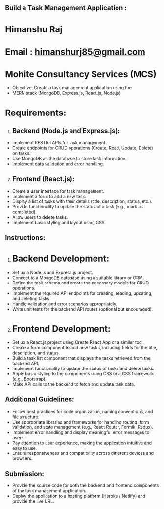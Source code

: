 ## Build a Task Management Application :

# Himanshu Raj
# Email : himanshurj85@gmail.com
# Mohite Consultancy Services (MCS)

- Objective: Create a task management application using the
- MERN stack (MongoDB, Express.js, React.js, Node.js)

# Requirements:

1. ##  Backend (Node.js and Express.js):

- Implement RESTful APIs for task management.
- Create endpoints for CRUD operations (Create, Read, Update, Delete) on tasks.
- Use MongoDB as the database to store task information.
- Implement data validation and error handling.

2. ## Frontend (React.js):

- Create a user interface for task management.
- Implement a form to add a new task.
- Display a list of tasks with their details (title, description, status, etc.).
- Provide functionality to update the status of a task (e.g., mark as completed).
- Allow users to delete tasks.
- Implement basic styling and layout using CSS.

## Instructions:

1. # Backend Development:

- Set up a Node.js and Express.js project.
- Connect to a MongoDB database using a suitable library or ORM.
- Define the task schema and create the necessary models for CRUD operations.
- Implement the required API endpoints for creating, reading, updating, and deleting tasks.
- Handle validation and error scenarios appropriately.
- Write unit tests for the backend API routes (optional but encouraged).

2. # Frontend Development:

- Set up a React.js project using Create React App or a similar tool.
- Create a form component to add new tasks, including fields for the title, description, and status.
- Build a task list component that displays the tasks retrieved from the backend API.
- Implement functionality to update the status of tasks and delete tasks.
- Apply basic styling to the components using CSS or a CSS framework (e.g., Bootstrap).
- Make API calls to the backend to fetch and update task data.

## Additional Guidelines:

- Follow best practices for code organization, naming conventions, and file structure.
- Use appropriate libraries and frameworks for handling routing, form validation, and state management (e.g., React Router, Formik, Redux).
- Implement error handling and display meaningful error messages to users.
- Pay attention to user experience, making the application intuitive and easy to use.
- Ensure responsiveness and compatibility across different devices and browsers.

## Submission:

- Provide the source code for both the backend and frontend components of the task
management application.
- Deploy the application to a hosting platform (Heroku / Netlify) and provide the live URL.